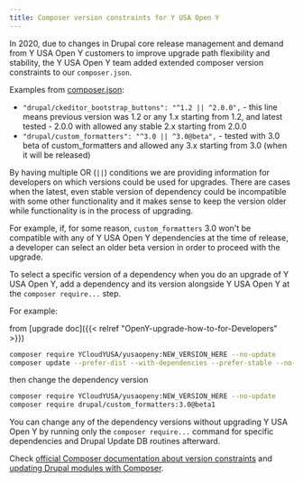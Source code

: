 ```yaml
---
title: Composer version constraints for Y USA Open Y
---
```


In 2020, due to changes in Drupal core release management and demand from Y USA Open Y customers to improve upgrade path flexibility and stability, the Y USA Open Y team added extended composer version constraints to our `composer.json`.

Examples from [composer.json](https://github.com/YCloudYUSA/yusaopeny/blob/9.x-2.x/composer.json):

- `"drupal/ckeditor_bootstrap_buttons": "^1.2 || ^2.0.0",` - this line means previous version was 1.2 or any 1.x starting from 1.2, and latest tested - 2.0.0 with allowed any stable 2.x starting from 2.0.0
- `"drupal/custom_formatters": "^3.0 || ^3.0@beta",` - tested with 3.0 beta of custom_formatters and allowed any 3.x starting from 3.0 (when it will be released)

By having multiple OR (`||`) conditions we are providing information for developers on which versions could be used for upgrades. There are cases when the latest, even stable version of dependency could be incompatible with some other functionality and it makes sense to keep the version older while functionality is in the process of upgrading.

For example, if, for some reason, `custom_formatters` 3.0 won't be compatible with any of Y USA Open Y dependencies at the time of release, a developer can select an older beta version in order to proceed with the upgrade.

To select a specific version of a dependency when you do an upgrade of Y USA Open Y, add a dependency and its version alongside Y USA Open Y at the `composer require...` step.

For example:

from [upgrade doc]({{< relref "OpenY-upgrade-how-to-for-Developers" >}})

```bash
composer require YCloudYUSA/yusaopeny:NEW_VERSION_HERE --no-update
composer update --prefer-dist --with-dependencies --prefer-stable --no-suggest
```

then change the dependency version

```bash
composer require YCloudYUSA/yusaopeny:NEW_VERSION_HERE --no-update
composer require drupal/custom_formatters:3.0@beta1
```

You can change any of the dependency versions without upgrading Y USA Open Y by running only the `composer require...` command for specific dependencies and Drupal Update DB routines afterward.

Check [official Composer documentation about version constraints](https://getcomposer.org/doc/articles/versions.md) and [updating Drupal modules with Composer](https://www.drupal.org/docs/updating-drupal/updating-modules-and-themes-using-composer).
